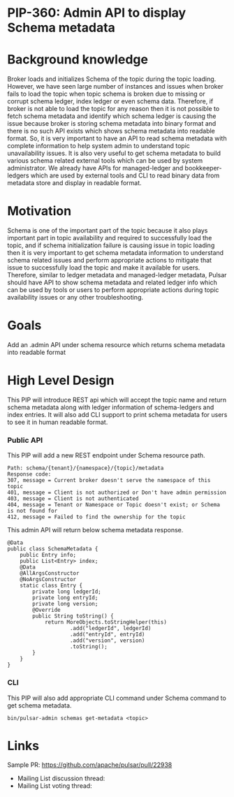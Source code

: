 # PIP-360: Admin API to display Schema metadata

# Background knowledge

Broker loads and initializes Schema of the topic during the topic loading. However, we have seen large number of instances and issues when broker fails to load the topic when topic schema is broken due to missing or corrupt schema ledger, index ledger or even schema data. Therefore, if broker is not able to load the topic for any reason then it is not possible to fetch schema metadata and identify which schema ledger is causing the issue because broker is storing schema metadata into binary format and there is no such API exists which shows schema metadata into readable format. So, it is very important to have an API to read schema metadata with complete information to help system admin to understand topic unavailability issues. It is also very useful to get schema metadata to build various schema related external tools which can be used by system administrator. We already have APIs for managed-ledger and bookkeeper-ledgers which are used by external tools and CLI to read binary data from metadata store and display in readable format.


# Motivation

Schema is one of the important part of the topic because it also plays important part in topic availability and required to successfully load the topic, and if schema initialization failure is causing issue in topic loading then it is very important to get schema metadata information to understand schema related issues and perform appropriate actions to mitigate that issue to successfully load the topic and make it available for users. Therefore, similar to ledger metadata and managed-ledger metadata, Pulsar should have API to show schema metadata and related ledger info which can be used by tools or users to perform appropriate actions during topic availability issues or any other troubleshooting.

# Goals
Add an .admin API under schema resource which returns schema metadata into readable format


# High Level Design

This PIP will introduce REST api which will accept the topic name and return schema metadata along with ledger information of schema-ledgers and index entries. It will also add CLI support to print schema metadata for users to see it in human readable format.


### Public API
<!--
When adding a new endpoint to the REST API, please make sure to document the following:

* path
* query parameters
* HTTP body parameters, usually as JSON.
* Response codes, and for each what they mean.
  For each response code, please include a detailed description of the response body JSON, specifying each field and what it means.
  This is the place to document the errors.
-->

This PIP will add a new REST endpoint under Schema resource path.
```
Path: schema/{tenant}/{namespace}/{topic}/metadata
Response code:
307, message = Current broker doesn't serve the namespace of this topic
401, message = Client is not authorized or Don't have admin permission
403, message = Client is not authenticated
404, message = Tenant or Namespace or Topic doesn't exist; or Schema is not found for
412, message = Failed to find the ownership for the topic
```
This admin API will return below schema metadata response.

```
@Data
public class SchemaMetadata {
    public Entry info;
    public List<Entry> index;
    @Data
    @AllArgsConstructor
    @NoArgsConstructor
    static class Entry {
        private long ledgerId;
        private long entryId;
        private long version;
        @Override
        public String toString() {
            return MoreObjects.toStringHelper(this)
                    .add("ledgerId", ledgerId)
                    .add("entryId", entryId)
                    .add("version", version)
                    .toString();
        }
    }
}
```

### CLI

This PIP will also add appropriate CLI command under Schema command to get schema metadata.
```
bin/pulsar-admin schemas get-metadata <topic>
```

# Links

Sample PR: https://github.com/apache/pulsar/pull/22938
<!--
Updated afterwards
-->
* Mailing List discussion thread:
* Mailing List voting thread:
